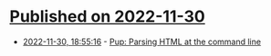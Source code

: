 # [Published on 2022-11-30](index.md)

* [2022-11-30, 18:55:16](https://news.ycombinator.com/item?id=33805732) - [Pup: Parsing HTML at the command line](https://github.com/ericchiang/pup)
